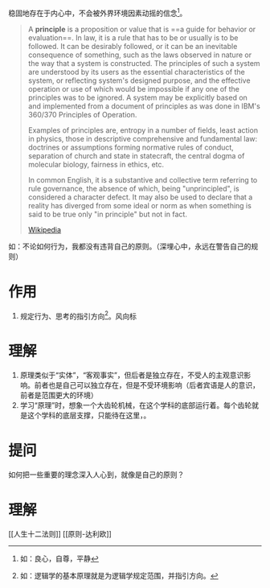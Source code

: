 稳固地存在于内心中，不会被外界环境因素动摇的信念[^1]。

> A **principle** is a proposition or value that is ==a guide for behavior or evaluation==. In law, it is a rule that has to be or usually is to be followed. It can be desirably followed, or it can be an inevitable consequence of something, such as the laws observed in nature or the way that a system is constructed. The principles of such a system are understood by its users as the essential characteristics of the system, or reflecting system's designed purpose, and the effective operation or use of which would be impossible if any one of the principles was to be ignored. A system may be explicitly based on and implemented from a document of principles as was done in IBM's 360/370 Principles of Operation.
>
> Examples of principles are, entropy in a number of fields, least action in physics, those in descriptive comprehensive and fundamental law: doctrines or assumptions forming normative rules of conduct, separation of church and state in statecraft, the central dogma of molecular biology, fairness in ethics, etc.
>
> In common English, it is a substantive and collective term referring to rule governance, the absence of which, being "unprincipled", is considered a character defect. It may also be used to declare that a reality has diverged from some ideal or norm as when something is said to be true only "in principle" but not in fact.
>
> [Wikipedia](https://en.wikipedia.org/wiki/Principle)

 如：不论如何行为，我都没有违背自己的原则。（深埋心中，永远在警告自己的规则）

# 作用
1. 规定行为、思考的指引方向[^2]。风向标
# 理解
1. 原理类似于“实体”，“客观事实”，但后者是独立存在，不受人的主观意识影响。前者也是自己可以独立存在，但是不受环境影响（后者宾语是人的意识，前者是范围更大的环境）
2. 学习“原理”时，想象一个大齿轮机械，在这个学科的底部运行着。每个齿轮就是这个学科的底层支撑，只能待在这里，。

# 提问
如何把一些重要的理念深入人心到，就像是自己的原则？
# 理解
[[人生十二法则]] 
[[原则-达利欧]] 

[^1]: 如：良心，自尊，平静
[^2]: 如：逻辑学的基本原理就是为逻辑学规定范围，并指引方向。